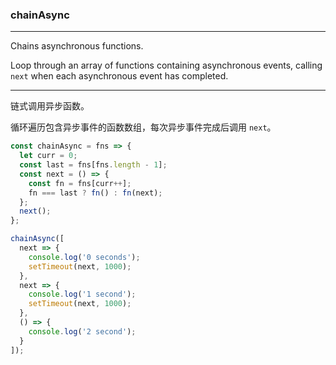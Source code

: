 ### chainAsync

------------

Chains asynchronous functions.

Loop through an array of functions containing asynchronous events, calling `next` when each asynchronous event has completed.

------------

链式调用异步函数。

循环遍历包含异步事件的函数数组，每次异步事件完成后调用 `next`。

```js
const chainAsync = fns => {
  let curr = 0;
  const last = fns[fns.length - 1];
  const next = () => {
    const fn = fns[curr++];
    fn === last ? fn() : fn(next);
  };
  next();
};
```

```js
chainAsync([
  next => {
    console.log('0 seconds');
    setTimeout(next, 1000);
  },
  next => {
    console.log('1 second');
    setTimeout(next, 1000);
  },
  () => {
    console.log('2 second');
  }
]);
```
